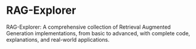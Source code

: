 # RAG-Explorer
RAG-Explorer: A comprehensive collection of Retrieval Augmented Generation implementations, from basic to advanced, with complete code, explanations, and real-world applications.
